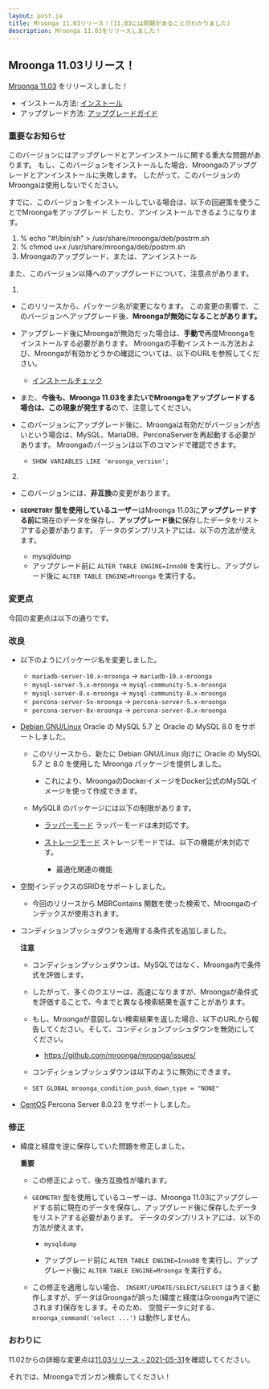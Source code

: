```yaml
---
layout: post.ja
title: Mroonga 11.03リリース！(11.03には問題があることがわかりました)
description: Mroonga 11.03をリリースしました！
---
```


## Mroonga 11.03リリース！

[Mroonga 11.03](/ja/docs/news.html#release-11-03) をリリースしました！

* インストール方法: [インストール](/ja/docs/install.html)
* アップグレード方法: [アップグレードガイド](/ja/docs/upgrade.html)

### 重要なお知らせ

このバージョンにはアップグレードとアンインストールに関する重大な問題があります。
もし、このバージョンをインストールした場合、Mroongaのアップグレードとアンインストールに失敗します。
したがって、このバージョンのMroongaは使用しないでください。

すでに、このバージョンをインストールしている場合は、以下の回避策を使うことでMroongaをアップグレード
したり、アンインストールできるようになります。

   1. % echo "#\!/bin/sh" > /usr/share/mroonga/deb/postrm.sh
   2. % chmod u+x /usr/share/mroonga/deb/postrm.sh
   3. Mroongaのアップグレード、または、アンインストール


また、このバージョン以降へのアップグレードについて、注意点があります。

1.
  * このリリースから、パッケージ名が変更になります。
    この変更の影響で、このバージョンへアップグレード後、**Mroongaが無効になることがあります。**

  * アップグレード後にMroongaが無効だった場合は、**手動で**再度Mroongaをインストールする必要があります。
    Mroongaの手動インストール方法および、Mroongaが有効かどうかの確認については、以下のURLを参照してください。

    * [インストールチェック](/ja/docs/tutorial/installation_check.html)

  * また、**今後も、Mroonga 11.03をまたいでMroongaをアップグレードする場合は、この現象が発生する**ので、注意してください。

  * このバージョンにアップグレード後に、Mroongaは有効だがバージョンが古いという場合は、MySQL、MariaDB、PerconaServerを再起動する必要があります。
    Mroongaのバージョンは以下のコマンドで確認できます。

    * ``SHOW VARIABLES LIKE 'mroonga_version';``

2.
  * このバージョンには、**非互換**の変更があります。

  * **``GEOMETORY`` 型を使用しているユーザー**はMroonga 11.03に**アップグレードする前に**現在のデータを保存し、**アップグレード後に**保存したデータをリストアする必要があります。 データのダンプ/リストアには、以下の方法が使えます。

    * mysqldump
    * アップグレード前に ``ALTER TABLE ENGINE=InnoDB`` を実行し、アップグレード後に ``ALTER TABLE ENGINE=Mroonga`` を実行する。

### 変更点

今回の変更点は以下の通りです。

### 改良

  * 以下のようにパッケージ名を変更しました。

    * ``mariadb-server-10.x-mroonga`` -> ``mariadb-10.x-mroonga``
    * ``mysql-server-5.x-mroonga`` -> ``mysql-community-5.x-mroonga``
    * ``mysql-server-8.x-mroonga`` -> ``mysql-community-8.x-mroonga``
    * ``percona-server-5x-mroonga`` -> ``percona-server-5.x-mroonga``
    * ``percona-server-8x-mroonga`` -> ``percona-server-8.x-mroonga``

  * [Debian GNU/Linux](/ja/docs/install/debian.html) Oracle の MySQL 5.7 と Oracle の MySQL 8.0 をサポートしました。

    * このリリースから、新たに Debian GNU/Linux 向けに Oracle の MySQL 5.7 と 8.0 を使用した Mroonga パッケージを提供しました。

      * これにより、MroongaのDockerイメージをDocker公式のMySQLイメージを使って作成できます。

    * MySQL8 のパッケージには以下の制限があります。

      * [ラッパーモード](/ja/docs/tutorial/wrapper.html) ラッパーモードは未対応です。

      * [ストレージモード](/ja/docs/tutorial/storage.html) ストレージモードでは、以下の機能が未対応です。

        * 最適化関連の機能

  * 空間インデックスのSRIDをサポートしました。

    * 今回のリリースから MBRContains 関数を使った検索で、Mroongaのインデックスが使用されます。

  * コンディションプッシュダウンを適用する条件式を追加しました。

    **注意**

      * コンディションプッシュダウンは、MySQLではなく、Mroonga内で条件式を評価します。
      * したがって、多くのクエリーは、高速になりますが、Mroongaが条件式を評価することで、今までと異なる検索結果を返すことがあります。
      * もし、Mroongaが意図しない検索結果を返した場合、以下のURLから報告してください。そして、コンディションプッシュダウンを無効にしてください。

        * https://github.com/mroonga/mroonga/issues/

      * コンディションプッシュダウンは以下のように無効にできます。

       * ``SET GLOBAL mroonga_condition_push_down_type = "NONE"``

  * [CentOS](/ja/docs/install/centos.html) Percona Server 8.0.23 をサポートしました。

### 修正

  * 緯度と経度を逆に保存していた問題を修正しました。

    **重要**

      * この修正によって、後方互換性が壊れます。

      * ``GEOMETRY`` 型を使用しているユーザーは、Mroonga 11.03にアップグレードする前に現在のデータを保存し、アップグレード後に保存したデータをリストアする必要があります。 データのダンプ/リストアには、以下の方法が使えます。

        * ``mysqldump``

        * アップグレード前に ``ALTER TABLE ENGINE=InnoDB`` を実行し、アップグレード後に ``ALTER TABLE ENGINE=Mroonga`` を実行する。

      * この修正を適用しない場合、 ``INSERT/UPDATE/SELECT/SELECT`` はうまく動作しますが、データはGroongaが誤った(緯度と経度はGroonga内で逆にされます)保存をします。そのため、 空間データに対する、 ``mroonga_command('select ...')`` は動作しません。

### おわりに

11.02からの詳細な変更点は[11.03リリース - 2021-05-31](/ja/docs/news.html#release-11-03)を確認してください。

それでは、Mroongaでガンガン検索してください！
